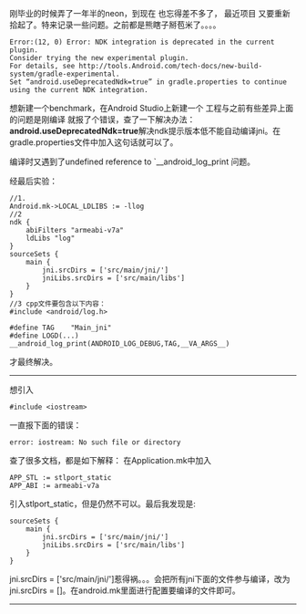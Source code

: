 ﻿刚毕业的时候弄了一年半的neon，到现在 也忘得差不多了， 最近项目 又要重新 拾起了。特来记录一些问题。之前都是熊瞎子掰苞米了。。。。



```
Error:(12, 0) Error: NDK integration is deprecated in the current plugin.  
Consider trying the new experimental plugin.  
For details, see http://tools.Android.com/tech-docs/new-build-system/gradle-experimental.  
Set “android.useDeprecatedNdk=true” in gradle.properties to continue using the current NDK integration.
```

想新建一个benchmark，在Android Studio上新建一个 工程与之前有些差异上面的问题是刚编译 就报了个错误，查了一下解决办法：
**android.useDeprecatedNdk=true**解决ndk提示版本低不能自动编译jni。在gradle.properties文件中加入这句话就可以了。


编译时又遇到了undefined reference to `__android_log_print 问题。

经最后实验：

```
//1. 
Android.mk->LOCAL_LDLIBS := -llog
//2 
ndk {
    abiFilters "armeabi-v7a"
    ldLibs "log"
}
sourceSets {
    main {
        jni.srcDirs = ['src/main/jni/']
        jniLibs.srcDirs = ['src/main/libs']
    }
}
//3 cpp文件要包含以下内容：
#include <android/log.h>

#define TAG    "Main_jni"
#define LOGD(...)  __android_log_print(ANDROID_LOG_DEBUG,TAG,__VA_ARGS__)
```
才最终解决。


----------


想引入

```
#include <iostream>
```
一直报下面的错误：

```
error: iostream: No such file or directory
```

查了很多文档，都是如下解释： 在Application.mk中加入

```
APP_STL := stlport_static
APP_ABI := armeabi-v7a
```

引入stlport_static，但是仍然不可以。最后我发现是:

```
sourceSets {
    main {
        jni.srcDirs = ['src/main/jni/']
        jniLibs.srcDirs = ['src/main/libs']
    }
}
```
jni.srcDirs = ['src/main/jni/']惹得祸。。。会把所有jni下面的文件参与编译，改为jni.srcDirs = []。在android.mk里面进行配置要编译的文件即可。


----------
